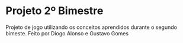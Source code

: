# Projeto 2º Bimestre
 Projeto de jogo utilizando os conceitos aprendidos durante o segundo bimeste.
 Feito por Diogo Alonso e Gustavo Gomes

